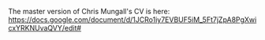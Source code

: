The master version of Chris Mungall's CV is here:
https://docs.google.com/document/d/1JCRo1iy7EVBUF5iM_5Ft7jZpA8PgXwicxYRKNUvaQVY/edit#
